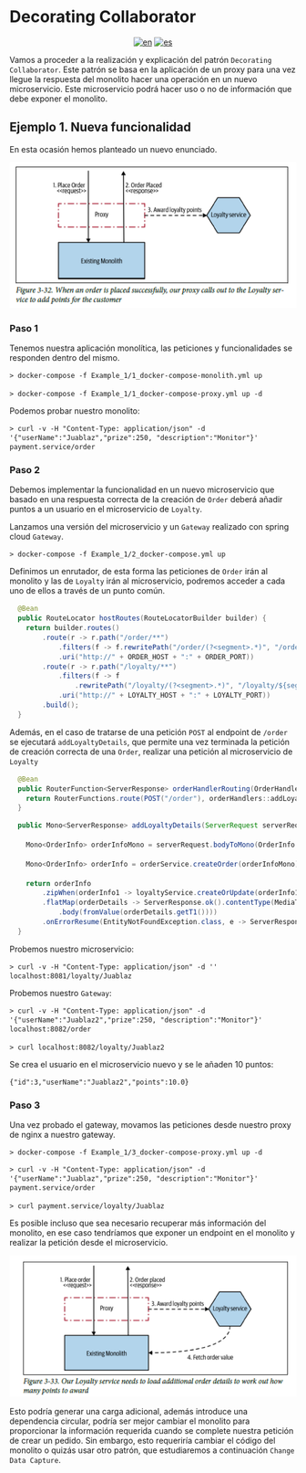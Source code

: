 # **Decorating Collaborator**
<div align="center">

[![en](https://img.shields.io/badge/lang-en-red.svg)](https://github.com/MasterCloudApps-Projects/Monolith-to-Microservices-Examples/tree/master/Decorating_Collaborator/README.md)
[![es](https://img.shields.io/badge/lang-es-yellow.svg)](https://github.com/MasterCloudApps-Projects/Monolith-to-Microservices-Examples/tree/master/Decorating_Collaborator/README.es.md)
</div>

Vamos a proceder a la realización y explicación del patrón `Decorating Collaborator`. Este patrón se basa en la aplicación de un proxy para una vez llegue la respuesta del monolito hacer una operación en un nuevo microservicio. Este microservicio podrá hacer uso o no de información que debe exponer el monolito.

## **Ejemplo 1. Nueva funcionalidad**

En esta ocasión hemos planteado un nuevo enunciado.
<div align="center">

![alt text](3.32_decorating_collaborator.png)
</div>

### **Paso 1**

Tenemos nuestra aplicación monolítica, las peticiones y funcionalidades se responden dentro del mismo.

```
> docker-compose -f Example_1/1_docker-compose-monolith.yml up 

> docker-compose -f Example_1/1_docker-compose-proxy.yml up -d
```

Podemos probar nuestro monolito:
```
> curl -v -H "Content-Type: application/json" -d '{"userName":"Juablaz","prize":250, "description":"Monitor"}' payment.service/order
```


### **Paso 2**
Debemos implementar la funcionalidad en un nuevo microservicio que basado en una respuesta correcta de la creación de `Order` deberá añadir puntos a un usuario en el microservicio de `Loyalty`.

Lanzamos una versión del microservicio y un `Gateway` realizado con spring cloud `Gateway`.

```
> docker-compose -f Example_1/2_docker-compose.yml up 
```

Definimos un enrutador, de esta forma las peticiones de `Order` irán al monolito y las de `Loyalty` irán al microservicio, podremos acceder a cada uno de ellos a través de un punto común.

```java
  @Bean
  public RouteLocator hostRoutes(RouteLocatorBuilder builder) {
    return builder.routes()
        .route(r -> r.path("/order/**")
            .filters(f -> f.rewritePath("/order/(?<segment>.*)", "/order/${segment}"))
            .uri("http://" + ORDER_HOST + ":" + ORDER_PORT))
        .route(r -> r.path("/loyalty/**")
            .filters(f -> f
                .rewritePath("/loyalty/(?<segment>.*)", "/loyalty/${segment}"))
            .uri("http://" + LOYALTY_HOST + ":" + LOYALTY_PORT))
        .build();
  }
```

Además, en el caso de tratarse de una petición `POST` al endpoint de `/order` se ejecutará `addLoyaltyDetails`, que permite una vez terminada la petición de creación correcta de una `Order`, realizar una petición al microservicio de `Loyalty`

```java
  @Bean
  public RouterFunction<ServerResponse> orderHandlerRouting(OrderHandlers orderHandlers) {
    return RouterFunctions.route(POST("/order"), orderHandlers::addLoyaltyDetails);
  }
```

```java
  public Mono<ServerResponse> addLoyaltyDetails(ServerRequest serverRequest) {

    Mono<OrderInfo> orderInfoMono = serverRequest.bodyToMono(OrderInfo.class);

    Mono<OrderInfo> orderInfo = orderService.createOrder(orderInfoMono);

    return orderInfo
        .zipWhen(orderInfo1 -> loyaltyService.createOrUpdate(orderInfo1.getUserName()))
        .flatMap(orderDetails -> ServerResponse.ok().contentType(MediaType.APPLICATION_JSON)
            .body(fromValue(orderDetails.getT1())))
        .onErrorResume(EntityNotFoundException.class, e -> ServerResponse.notFound().build());
  }
```

Probemos nuestro microservicio:

```
> curl -v -H "Content-Type: application/json" -d '' localhost:8081/loyalty/Juablaz
```

Probemos nuestro `Gateway`:

```
> curl -v -H "Content-Type: application/json" -d '{"userName":"Juablaz2","prize":250, "description":"Monitor"}' localhost:8082/order

> curl localhost:8082/loyalty/Juablaz2
```

Se crea el usuario en el microservicio nuevo y se le añaden 10 puntos:
```
{"id":3,"userName":"Juablaz2","points":10.0}
```

### **Paso 3**
Una vez probado el gateway, movamos las peticiones desde nuestro proxy de nginx a nuestro gateway.

```
> docker-compose -f Example_1/3_docker-compose-proxy.yml up -d
```

```
> curl -v -H "Content-Type: application/json" -d '{"userName":"Juablaz","prize":250, "description":"Monitor"}' payment.service/order

> curl payment.service/loyalty/Juablaz
```

Es posible incluso que sea necesario recuperar más información del monolito, en ese caso tendríamos que exponer un endpoint en el monolito y realizar la 
petición desde el microservicio.

<div align="center">

![alt text](3.33_decorating_collaborator.png)
</div>

Esto podría generar una carga adicional, además introduce una dependencia circular, podría ser mejor cambiar el monolito para proporcionar la información requerida cuando se complete nuestra petición de crear un pedido. Sin embargo, esto requeriría cambiar el código del monolito o quizás usar otro patrón, que estudiaremos a continuación `Change Data Capture`.
